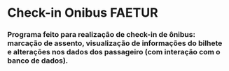 # Check-in Onibus FAETUR
### Programa feito para realização de check-in de ônibus: marcação de assento, visualização de informações do bilhete e alterações nos dados dos passageiro (com interação com o banco de dados).
